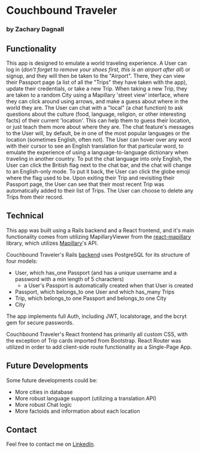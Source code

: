 # Couchbound Traveler

### by Zachary Dagnall

## Functionality

This app is designed to emulate a world traveling experience. A User can log in (_don't forget to remove your shoes first, this is an airport after all_) or signup, and they will then be taken to the "Airport". There, they can view their Passport page (a list of all the "Trips" they have taken with the app), update their credentials, or take a new Trip. When taking a new Trip, they are taken to a random City using a Mapillary 'street view' interface, where they can click around using arrows, and make a guess about where in the world they are. The User can chat with a "local" (a chat function) to ask questions about the culture (food, language, religion, or other interesting facts) of their current 'location'. This can help them to guess their location, or just teach them more about where they are. The chat feature's messages to the User will, by default, be in one of the most popular languages or the location (sometimes English, often not). The User can hover over any word with their cursor to see an English translation for that particular word, to emulate the experience of using a language-to-language dictionary when traveling in another country. To put the chat language into only English, the User can click the British flag next to the chat bar, and the chat will change to an English-only mode. To put it back, the User can click the globe emoji where the flag used to be. Upon exiting their Trip and revisiting their Passport page, the User can see that their most recent Trip was automatically added to their list of Trips. The User can choose to delete any Trips from their record.

## Technical

This app was built using a Rails backend and a React frontend, and it's main functionality comes from utilizing MapillaryViewer from the [react-mapillary](https://www.npmjs.com/package/react-mapillary) library, which utilizes [Mapillary](https://www.mapillary.com/)'s API.

Couchbound Traveler's Rails [backend](https://github.com/ZacharyDagnall/couchbound-traveler/tree/master/backend) uses PostgreSQL for its structure of four models:

- User, which has_one Passport (and has a unique username and a password with a min length of 5 characters)
  - a User's Passport is automatically created when that User is created
- Passport, which belongs_to one User and which has_many Trips
- Trip, which belongs_to one Passport and belongs_to one City
- City

The app implements full Auth, including JWT, localstorage, and the bcryt gem for secure passwords.

Couchbound Traveler's React frontend has primarily all custom CSS, with the exception of Trip cards imported from Bootstrap. React Router was utilized in order to add client-side route functionality as a Single-Page App.

## Future Developments

Some future developments could be:

- More cities in database
- More robust language support (utilizing a translation API)
- More robust Chat logic
- More factoids and information about each location

## Contact

Feel free to contact me on [LinkedIn](https://www.linkedin.com/in/zachary-dagnall/).
